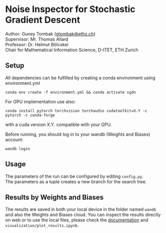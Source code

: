 # Noise Inspector for Stochastic Gradient Descent 

Author: Guney Tombak (gtombak@ethz.ch)  
Supervisor: Mr. Thomas Allard  
Professor: Dr. Helmut Bölcskei  
Chair for Mathematical Information Science, D-ITET, ETH Zurich  

## Setup

All dependencies can be fulfilled by creating a conda environment using environment.yml  

```shell
conda env create -f environment.yml && conda activate sgdn
```

For GPU implementation use also:

```shell
conda install pytorch torchvision torchaudio cudatoolkit=X.Y -c pytorch -c conda-forge
```

with a cuda version X.Y. compatible with your GPU.

Before running, you should log in to your wandb (Weights and Biases) account:

```shell
wandb login
```

## Usage

The parameters of the run can be configured by editing `config.py`.  
The parameters as a tuple creates a new branch for the search tree.  

## Results by Weights and Biases

The results are saved in both your local device in the folder named `wandb` and also the Weights and Biases cloud. You can inspect the results directly on web or to use the local files, please check the [documentation](https://docs.wandb.ai/guides/track/public-api-guide) and `visualization/plot_results.ipynb`.

